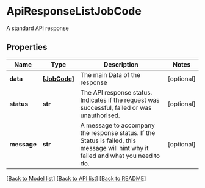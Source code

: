 # ApiResponseListJobCode

A standard API response
## Properties
Name | Type | Description | Notes
------------ | ------------- | ------------- | -------------
**data** | [**[JobCode]**](JobCode.md) | The main Data of the response | [optional] 
**status** | **str** | The API response status. Indicates if the request was successful, failed or was unauthorised. | [optional] 
**message** | **str** | A message to accompany the response status.  If the Status is failed, this message will hint why it failed and what you need to do. | [optional] 

[[Back to Model list]](../README.md#documentation-for-models) [[Back to API list]](../README.md#documentation-for-api-endpoints) [[Back to README]](../README.md)


